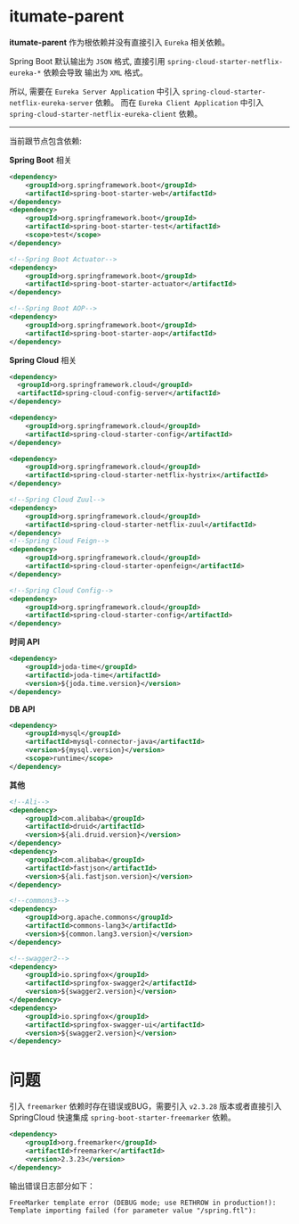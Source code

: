 # itumate-parent

**itumate-parent** 作为根依赖并没有直接引入 `Eureka` 相关依赖。

Spring Boot 默认输出为 `JSON` 格式, 直接引用 `spring-cloud-starter-netflix-eureka-*` 依赖会导致
输出为 `XML` 格式。

所以, 需要在 `Eureka Server Application` 中引入 `spring-cloud-starter-netflix-eureka-server` 依赖。
而在 `Eureka Client Application` 中引入 `spring-cloud-starter-netflix-eureka-client` 依赖。

---

当前跟节点包含依赖:

**Spring Boot** 相关
```xml
<dependency>
	<groupId>org.springframework.boot</groupId>
	<artifactId>spring-boot-starter-web</artifactId>
</dependency>
<dependency>
	<groupId>org.springframework.boot</groupId>
	<artifactId>spring-boot-starter-test</artifactId>
	<scope>test</scope>
</dependency>

<!--Spring Boot Actuator-->
<dependency>
	<groupId>org.springframework.boot</groupId>
	<artifactId>spring-boot-starter-actuator</artifactId>
</dependency>

<!--Spring Boot AOP-->
<dependency>
	<groupId>org.springframework.boot</groupId>
	<artifactId>spring-boot-starter-aop</artifactId>
</dependency>
```

**Spring Cloud** 相关
```xml
<dependency>
  <groupId>org.springframework.cloud</groupId>
  <artifactId>spring-cloud-config-server</artifactId>
</dependency>

<dependency>
	<groupId>org.springframework.cloud</groupId>
	<artifactId>spring-cloud-starter-config</artifactId>
</dependency>

<dependency>
	<groupId>org.springframework.cloud</groupId>
	<artifactId>spring-cloud-starter-netflix-hystrix</artifactId>
</dependency>

<!--Spring Cloud Zuul-->
<dependency>
	<groupId>org.springframework.cloud</groupId>
	<artifactId>spring-cloud-starter-netflix-zuul</artifactId>
</dependency>
<!--Spring Cloud Feign-->
<dependency>
	<groupId>org.springframework.cloud</groupId>
	<artifactId>spring-cloud-starter-openfeign</artifactId>
</dependency>

<!--Spring Cloud Config-->
<dependency>
	<groupId>org.springframework.cloud</groupId>
	<artifactId>spring-cloud-starter-config</artifactId>
</dependency>
```

**时间 API**
```xml
<dependency>
	<groupId>joda-time</groupId>
	<artifactId>joda-time</artifactId>
	<version>${joda.time.version}</version>
</dependency>
```

**DB API**
```xml
<dependency>
	<groupId>mysql</groupId>
	<artifactId>mysql-connector-java</artifactId>
	<version>${mysql.version}</version>
	<scope>runtime</scope>
</dependency>
```

**其他**
```xml
<!--Ali-->
<dependency>
	<groupId>com.alibaba</groupId>
	<artifactId>druid</artifactId>
	<version>${ali.druid.version}</version>
</dependency>
<dependency>
	<groupId>com.alibaba</groupId>
	<artifactId>fastjson</artifactId>
	<version>${ali.fastjson.version}</version>
</dependency>

<!--commons3-->
<dependency>
	<groupId>org.apache.commons</groupId>
	<artifactId>commons-lang3</artifactId>
	<version>${common.lang3.version}</version>
</dependency>

<!--swagger2-->
<dependency>
	<groupId>io.springfox</groupId>
	<artifactId>springfox-swagger2</artifactId>
	<version>${swagger2.version}</version>
</dependency>
<dependency>
	<groupId>io.springfox</groupId>
	<artifactId>springfox-swagger-ui</artifactId>
	<version>${swagger2.version}</version>
</dependency>
```

# 问题

引入 `freemarker` 依赖时存在错误或BUG，需要引入 `v2.3.28` 版本或者直接引入 SpringCloud 快速集成 `spring-boot-starter-freemarker` 依赖。

```xml
<dependency>
	<groupId>org.freemarker</groupId>
	<artifactId>freemarker</artifactId>
	<version>2.3.23</version>
</dependency>
```

输出错误日志部分如下：

```
FreeMarker template error (DEBUG mode; use RETHROW in production!): Template importing failed (for parameter value "/spring.ftl"): 
```